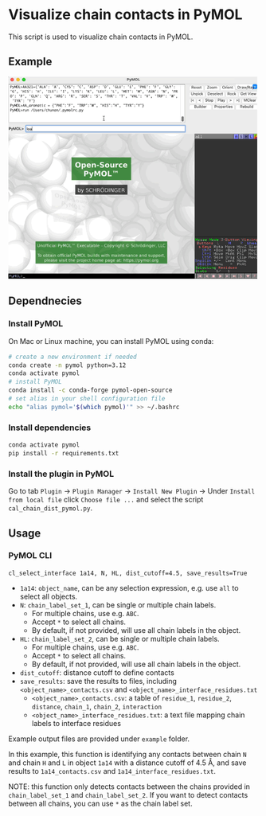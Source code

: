 # Visualize chain contacts in PyMOL

This script is used to visualize chain contacts in PyMOL.

## Example

<a href=https://www.rcsb.org/structure/1A14 alt="link to 1a14 rcsb pdb page">
  <img src="./figures/find-contacts-pymol-loop.gif" width="500" alt="example">
  </img>
</a>

## Dependnecies

### Install PyMOL

On Mac or Linux machine, you can install PyMOL using conda:

```bash
# create a new environment if needed
conda create -n pymol python=3.12
conda activate pymol
# install PyMOL
conda install -c conda-forge pymol-open-source
# set alias in your shell configuration file
echo "alias pymol='$(which pymol)'" >> ~/.bashrc
```

### Install dependencies

```bash
conda activate pymol
pip install -r requirements.txt
```

### Install the plugin in PyMOL

Go to tab `Plugin` -> `Plugin Manager` -> `Install New Plugin` -> Under `Install from local file` click `Choose file ...` and select the script `cal_chain_dist_pymol.py`.

## Usage

### PyMOL CLI

```pymol cli
cl_select_interface 1a14, N, HL, dist_cutoff=4.5, save_results=True
```

- `1a14`: `object_name`, can be any selection expression, e.g. use `all` to select all objects.
- `N`: `chain_label_set_1`, can be single or multiple chain labels.
  - For multiple chains, use e.g. `ABC`.
  - Accept `*` to select all chains.
  - By default, if not provided, will use all chain labels in the object.
- `HL`: `chain_label_set_2`, can be single or multiple chain labels.
  - For multiple chains, use e.g. `ABC`.
  - Accept `*` to select all chains.
  - By default, if not provided, will use all chain labels in the object.
- `dist_cutoff`: distance cutoff to define contacts
- `save_results`: save the results to files, including `<object_name>_contacts.csv` and `<object_name>_interface_residues.txt`
  - `<object_name>_contacts.csv`: a table of `residue_1`, `residue_2`, `distance`, `chain_1`, `chain_2`, `interaction`
  - `<object_name>_interface_residues.txt`: a text file mapping chain labels to interface residues

Example output files are provided under `example` folder.

In this example, this function is identifying any contacts between chain `N` and chain `H` and `L` in object `1a14` with a distance cutoff of 4.5 Å, and save results to `1a14_contacts.csv` and `1a14_interface_residues.txt`.

NOTE: this function only detects contacts between the chains provided in `chain_label_set_1` and `chain_label_set_2`. If you want to detect contacts between all chains, you can use `*` as the chain label set.
